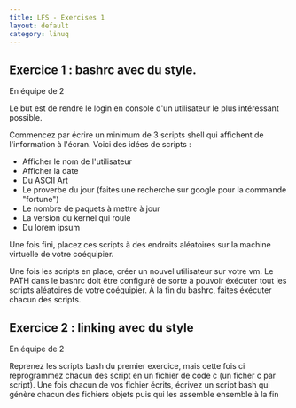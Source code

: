 ```yaml
---
title: LFS - Exercises 1
layout: default
category: linuq
---
```


Exercice 1 : bashrc avec du style.
----------------------------------
En équipe de 2

Le but est de rendre le login en console d'un utilisateur le plus
intéressant possible. 

Commencez par écrire un minimum de 3 scripts shell qui affichent de
l'information à l'écran. Voici des idées de scripts :

 * Afficher le nom de l'utilisateur
 * Afficher la date
 * Du ASCII Art
 * Le proverbe du jour (faites une recherche sur google pour la commande "fortune")
 * Le nombre de paquets à mettre à jour
 * La version du kernel qui roule
 * Du lorem ipsum

Une fois fini, placez ces scripts à des endroits aléatoires sur la
machine virtuelle de votre coéquipier.


Une fois les scripts en place, créer un nouvel utilisateur sur votre vm.
Le PATH dans le bashrc doit être configuré de sorte à pouvoir éxécuter
tout les scripts aléatoires de votre coéquipier. À la fin du bashrc,
faites éxécuter chacun des scripts.


Exercice 2 : linking avec du style
----------------------------------
En équipe de 2

Reprenez les scripts bash du premier exercice, mais cette fois ci
reprogrammez chacun des script en un fichier de code c (un ficher c par
script). Une fois chacun de vos fichier écrits, écrivez un script bash
qui génère chacun des fichiers objets puis qui les assemble ensemble à
la fin

